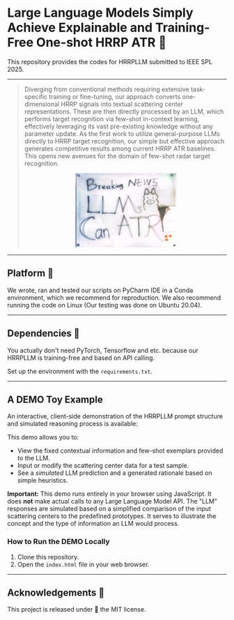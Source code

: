 # Large Language Models Simply Achieve Explainable and Training-Free One-shot HRRP ATR :sheep:
This repository provides the codes for HRRPLLM submitted to IEEE SPL 2025.

 ---

> Diverging from conventional methods requiring extensive task-specific training or fine-tuning, our approach converts one-dimensional HRRP signals into textual scattering center representations. These are then directly processed by an LLM, which performs target recognition via few-shot in-context learning, effectively leveraging its vast pre-existing knowledge without any parameter update. As the first work to utilize general-purpose LLMs directly to HRRP target recognition, our simple but effective approach generates competitive results among current HRRP ATR baselines. This opens new avenues for the domain of few-shot radar target recognition.
><p align="center">
  > <img src="LLMsATR.jpg" width="50%">
</p>

 ---

## Platform :pushpin:
We wrote, ran and tested our scripts on PyCharm IDE in a Conda environment, which we recommend for reproduction.
We also recommend running the code on Linux (Our testing was done on Ubuntu 20.04).

 ---

## Dependencies :wrench:
You actually don't need PyTorch, Tensorflow and etc. because our HRRPLLM is training-free and based on API calling.

Set up the environment with the `requirements.txt`. 

 ---

## A DEMO Toy Example

An interactive, client-side demonstration of the HRRPLLM prompt structure and simulated reasoning process is available:

This demo allows you to:
- View the fixed contextual information and few-shot exemplars provided to the LLM.
- Input or modify the scattering center data for a test sample.
- See a *simulated* LLM prediction and a generated rationale based on simple heuristics.

**Important:** This demo runs entirely in your browser using JavaScript. It does **not** make actual calls to any Large Language Model API. The "LLM" responses are simulated based on a simplified comparison of the input scattering centers to the predefined prototypes. It serves to illustrate the concept and the type of information an LLM would process.

### How to Run the DEMO Locally
1. Clone this repository.
2. Open the `index.html` file in your web browser.

---

## Acknowledgements :small_red_triangle:	
This project is released under :page_facing_up: the MIT license.